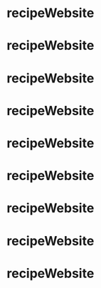 # recipeWebsite
# recipeWebsite
# recipeWebsite
# recipeWebsite
# recipeWebsite
# recipeWebsite
# recipeWebsite
# recipeWebsite
# recipeWebsite
